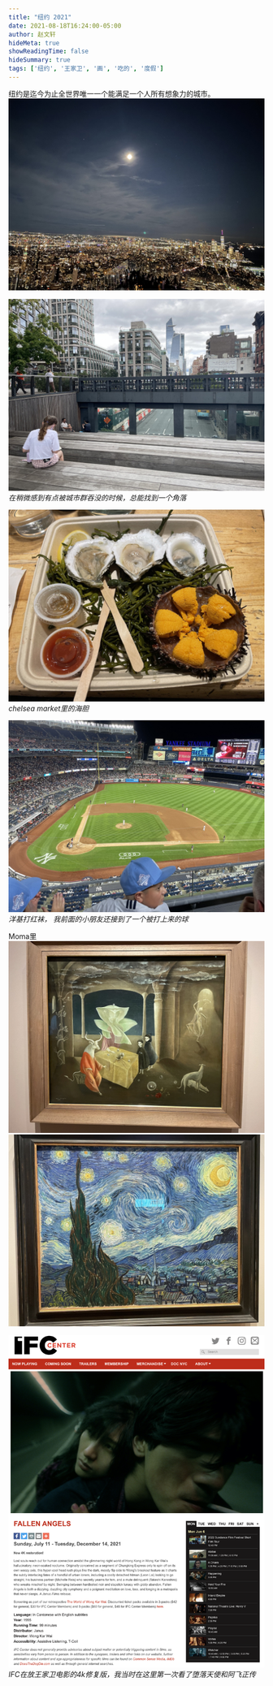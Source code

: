 ```yaml
---
title: "纽约 2021"
date: 2021-08-18T16:24:00-05:00
author: 赵文轩
hideMeta: true
showReadingTime: false
hideSummary: true
tags: ['纽约', '王家卫', '画', '吃的', '度假']
---
```

纽约是迄今为止全世界唯一一个能满足一个人所有想象力的城市。
![](light.jpg)

![](reading.jpg)
_在稍微感到有点被城市群吞没的时候，总能找到一个角落_

![](urchin.jpg)
_chelsea market里的海胆_

![](yankee.jpg)
_洋基打红袜， 我前面的小朋友还接到了一个被打上来的球_

Moma里
![](phantom.jpg)
![](stary.jpg)

![](ifc.png)
_IFC在放王家卫电影的4k修复版，我当时在这里第一次看了堕落天使和阿飞正传_